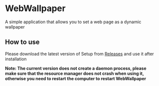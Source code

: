 # WebWallpaper

A simple application that allows you to set a web page as a dynamic wallpaper

## How to use

Please download the latest version of Setup from [Releases](https://github.com/XiaoYuan151/WebWallpaper/releases) and use it after installation

**Note: The current version does not create a daemon process, please make sure that the resource manager does not crash when using it, otherwise you need to restart the computer to restart WebWallpaper**
